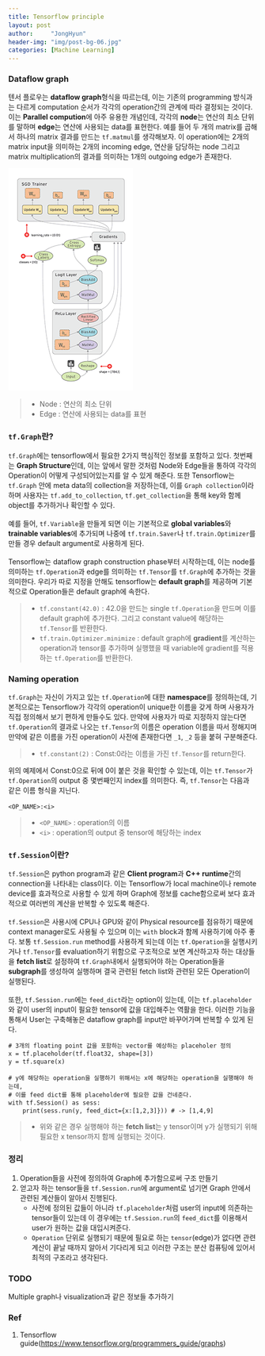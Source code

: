 ```yaml
---
title: Tensorflow principle
layout: post
author:     "JongHyun"
header-img: "img/post-bg-06.jpg"
categories: [Machine Learning]
---
```


### Dataflow graph

텐서 플로우는 **dataflow graph**형식을 따르는데, 이는 기존의 programming 방식과는 다르게 computation 순서가 각각의 operation간의 관계에 따라 결정되는 것이다. 이는 **Parallel compution**에 아주 유용한 개념인데, 각각의 **node**는 연산의 최소 단위를 말하며 **edge**는 연산에 사용되는 data를 표현한다. 예를 들어 두 개의 matrix를 곱해서 하나의 matrix 결과를 만드는 `tf.matmul`를 생각해보자. 이 operation에는 2개의 matrix input을 의미하는 2개의 incoming edge, 연산을 담당하는 node 그리고 matrix multiplication의 결과를 의미하는 1개의 outgoing edge가 존재한다.

![tensorflow dataflow](/img/tf/tensors_flowing.gif)

> - Node : 연산의 최소 단위
> - Edge : 연산에 사용되는 data를 표현

### `tf.Graph`란?

`tf.Graph`에는 tensorflow에서 필요한 2가지 핵심적인 정보를 포함하고 있다. 첫번째는 **Graph Structure**인데, 이는 앞에서 말한 것처럼 Node와 Edge들을 통하여 각각의 Operation이 어떻게 구성되어있는지를 알 수 있게 해준다. 또한 Tensorflow는  `tf.Graph` 안에 meta data의 collection을 저장하는데, 이를 `Graph collection`이라 하며 사용자는 `tf.add_to_collection`, `tf.get_collection`을 통해 key와 함께 object를 추가하거나 확인할 수 있다. <br /><br/>
예를 들어, `tf.Variable`을 만들게 되면 이는 기본적으로 **global variables**와 **trainable variables**에 추가되며 나중에 `tf.train.Saver`나 `tf.train.Optimizer`를 만들 경우 default argument로 사용하게 된다.
<br /><br/>
Tensorflow는 dataflow graph construction phase부터 시작하는데, 이는 node를 의미하는 `tf.Operation`과 edge를 의미하는 `tf.Tensor`를 `tf.Graph`에 추가하는 것을 의미한다. 우리가 따로 지정을 안해도 tensorflow는 **default graph**를 제공하며 기본적으로 Operation들은 default graph에 속한다.

> - `tf.constant(42.0)` : 42.0을 만드는 single `tf.Operation`을 만드며 이를 default graph에 추가한다. 그리고 constant value에 해당하는 `tf.Tensor`를 반환한다.
> - `tf.train.Optimizer.minimize` : default graph에 **gradient**를 계산하는 operation과 tensor를 추가하며 실행했을 때 variable에 gradient를 적용하는 `tf.Operation`를 반환한다.

### Naming operation

`tf.Graph`는 자신이 가지고 있는 `tf.Operation`에 대한 **namespace**를 정의하는데, 기본적으로는 Tensorflow가 각각의 operation이 unique한 이름을 갖게 하며 사용자가 직접 정의해서 보기 편하게 만들수도 있다. 만약에 사용자가 따로 지정하지 않는다면 `tf.Operation`의 결과로 나오는 `tf.Tensor`의 이름은 operation 이름을 따서 정해지며 만약에 같은 이름을 가진 operation이 사전에 존재한다면 `_1`, `_2` 등을 붙혀 구분해준다. 
> - `tf.constant(2)` : Const:0라는 이름을 가진 `tf.Tensor`를 return한다.

위의 예제에서 Const:0으로 뒤에 0이 붙은 것을 확인할 수 있는데, 이는 `tf.Tensor`가 `tf.Operation`의 output 중 몇번째인지 index를 의미한다. 즉, `tf.Tensor`는 다음과 같은 이름 형식을 지닌다.

`<OP_NAME>:<i>`
> - `<OP_NAME>` : operation의 이름
> - `<i>` : operation의 output 중 tensor에 해당하는 index


### `tf.Session`이란?

`tf.Session`은 python program과 같은 **Client program**과 **C++ runtime**간의 connection을 나타내는 class이다. 이는 Tensorflow가 local machine이나 remote device를 효과적으로 사용할 수 있게 하며 Graph에 정보를 cache함으로써 보다 효과적으로 여러번의 계산을 반복할 수 있도록 해준다.
<br />
<br />
`tf.Session`은 사용시에 CPU나 GPU와 같이 Physical resource를 점유하기 때문에 context manager로도 사용될 수 있으며 이는 `with` block과 함께 사용하기에 아주 좋다. 보통 `tf.Session.run` method를 사용하게 되는데 이는 `tf.Operation`을 실행시키거나 `tf.Tensor`를 evaluation하기 위함으로 구조적으로 보면 계산하고자 하는 대상들을 **fetch list**로 설정하여 `tf.Graph`내에서 실행되어야 하는 Operation들을 **subgraph**를 생성하여 실행하며 결국 관련된 fetch list와 관련된 모든 Operation이 실행된다.
<br />
<br />
또한, `tf.Session.run`에는 `feed_dict`라는 option이 있는데, 이는 `tf.placeholder`와 같이 user의 input이 필요한 tensor에 값을 대입해주는 역활을 한다. 이러한 기능을 통해서 User는 구축해놓은 dataflow graph를 input만 바꾸어가며 반복할 수 있게 된다.

<pre><code class="language-python line-numbers"  numbering># 3개의 floating point 값을 포함하는 vector를 예상하는 placeholer 정의
x = tf.placeholder(tf.float32, shape=[3])
y = tf.square(x)

# y에 해당하는 operation을 실행하기 위해서는 x에 해당하는 operation을 실행해야 하는데, 
# 이를 feed dict를 통해 placeholder에 필요한 값을 건네준다.
with tf.Session() as sess:    
    print(sess.run(y, feed_dict={x:[1,2,3]})) # -> [1,4,9]</code></pre>

> - 위와 같은 경우 실행해야 하는 **fetch list**는 y tensor이며 y가 실행되기 위해 필요한 x tensor까지 함께 실행되는 것이다.

### 정리
1. Operation들을 사전에 정의하여 Graph에 추가함으로써 구조 만들기
2. 얻고자 하는 tensor들을 `tf.Session.run`에 argument로 넘기면 Graph 안에서 관련된 계산들이 알아서 진행된다.
    - 사전에 정의된 값들이 아니라 `tf.placeholder`처럼 user의 input에 의존하는 tensor들이 있는데 이 경우에는 `tf.Session.run`의 `feed_dict`를 이용해서 user가 원하는 값을 대입시켜준다.
    - `Operation` 단위로 실행되기 때문에 필요로 하는 `tensor`(edge)가 없다면 관련 계산이 끝날 때까지 알아서 기다리게 되고 이러한 구조는 분산 컴퓨팅에 있어서 최적의 구조라고 생각된다.

### TODO
Multiple graph나 visualization과 같은 정보들 추가하기

### Ref
1. Tensorflow guide(https://www.tensorflow.org/programmers_guide/graphs)